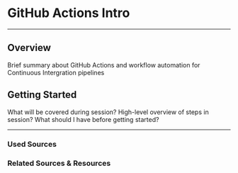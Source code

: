 # GitHub Actions Intro
---
## Overview
Brief summary about GitHub Actions and workflow automation for Continuous Intergration pipelines
## Getting Started
What will be covered during session?
High-level overview of steps in session?
What should I have before getting started?

---
### Used Sources

### Related Sources & Resources


